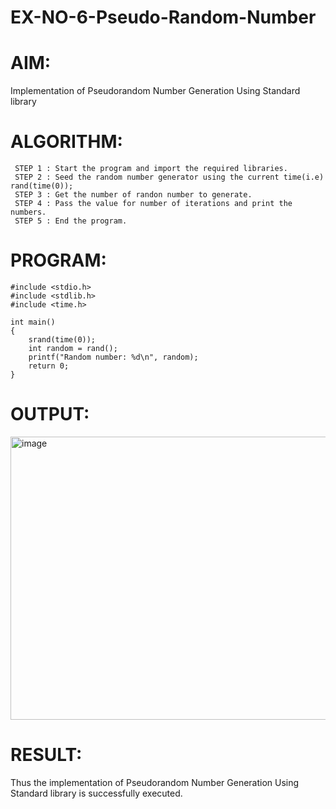 # EX-NO-6-Pseudo-Random-Number

# AIM: 
Implementation of Pseudorandom Number Generation Using Standard library

# ALGORITHM:
```
 STEP 1 : Start the program and import the required libraries.
 STEP 2 : Seed the random number generator using the current time(i.e) rand(time(0));
 STEP 3 : Get the number of randon number to generate.
 STEP 4 : Pass the value for number of iterations and print the numbers.
 STEP 5 : End the program.
```

# PROGRAM:
```
#include <stdio.h>
#include <stdlib.h>
#include <time.h>

int main()
{
    srand(time(0));  
    int random = rand(); 
    printf("Random number: %d\n", random); 
    return 0;
}
```

# OUTPUT:
<img width="1344" height="453" alt="image" src="https://github.com/user-attachments/assets/6e6b8eae-92d8-4e85-bbb4-75a7ddf6c85f" />

# RESULT:
 Thus the implementation of Pseudorandom Number Generation Using Standard library is
 successfully executed.
